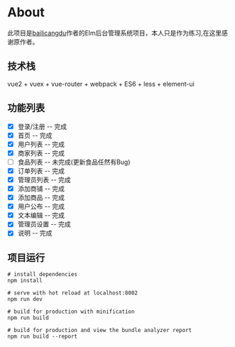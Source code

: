 # About

此项目是[bailicangdu](https://github.com/bailicangdu/vue2-manage)作者的Elm后台管理系统项目，本人只是作为练习,在这里感谢原作者。

## 技术栈
vue2 + vuex + vue-router + webpack + ES6 + less + element-ui

## 功能列表

- [x] 登录/注册 -- 完成
- [x] 首页 -- 完成
- [x] 用户列表 -- 完成
- [x] 商家列表 -- 完成
- [ ] 食品列表 -- 未完成(更新食品任然有Bug)
- [x] 订单列表 -- 完成
- [x] 管理员列表 -- 完成
- [x] 添加商铺 -- 完成
- [x] 添加商品 -- 完成
- [x] 用户公布 -- 完成
- [x] 文本编辑 -- 完成
- [x] 管理员设置 -- 完成
- [x] 说明 -- 完成

## 项目运行
```
# install dependencies
npm install

# serve with hot reload at localhost:8002
npm run dev

# build for production with minification
npm run build

# build for production and view the bundle analyzer report
npm run build --report
```



